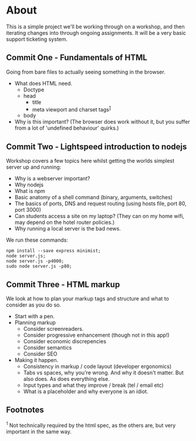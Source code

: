 # About

This is a simple project we'll be working through on a workshop, and then iterating changes into through ongoing assignments. It will be a very basic support ticketing system.

## Commit One - Fundamentals of HTML

Going from bare files to actually seeing something in the browser.

* What does HTML need.
  * Doctype
  * head
    * title
    * meta viewport and charset tags<sup>[1](#f1)</sup>
  * body
* Why is this important? (The browser does work without it, but you suffer from a lot of 'undefined behaviour' quirks.)

## Commit Two - Lightspeed introduction to nodejs

Workshop covers a few topics here whilst getting the worlds simplest server up and running:

 * Why is a webserver important?
 * Why nodejs
 * What is npm
 * Basic anatomy of a shell command (binary, arguments, switches)
 * The basics of ports, DNS and request routing (using hosts file, port 80, port 3000)
 * Can students access a site on my laptop? (They can on my home wifi, may depend on the hotel router policies.)
 * Why running a local server is the bad news.

We run these commands:

    npm install --save express minimist;
    node server.js;
    node server.js -p4000;
    sudo node server.js -p80;

## Commit Three - HTML markup

We look at how to plan your markup tags and structure and what to consider as you do so.

 * Start with a pen.
 * Planning markup
   * Consider screenreaders.
   * Consider progressive enhancement (though not in this app!)
   * Consider economic discrepencies
   * Consider semantics
   * Consider SEO
 * Making it happen.
   * Consistency in markup / code layout (developer ergonomics)
   * Tabs vs spaces, why you're wrong. And why it doesn't matter. But also does. As does everything else.
   * Input types and what they improve / break (tel / email etc)
   * What is a placeholder and why everyone is an idiot.


## Footnotes

<sup name="f1" id="f1">1</sup> Not technically required by the html spec, as the others are, but very important in the same way.
